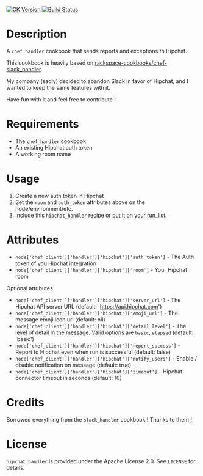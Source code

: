 [![CK Version](http://img.shields.io/cookbook/v/hipchat_handler.svg)](https://supermarket.getchef.com/cookbooks/hipchat_handler) [![Build Status](https://img.shields.io/travis/BarthV/chef-hipchat_handler.svg)](https://travis-ci.org/BarthV/chef-hipchat_handler)

Description
===========

A `chef_handler` cookbook that sends reports and exceptions to Hipchat.

This cookbook is heavily based on [rackspace-cookbooks/chef-slack_handler](https://github.com/rackspace-cookbooks/chef-slack_handler).

My company (sadly) decided to abandon Slack in favor of Hipchat, and I wanted to keep the same features with it.

Have fun with it and feel free to contribute !

Requirements
============

* The `chef_handler` cookbook
* An existing Hipchat auth token
* A working room name

Usage
=====

1. Create a new auth token in Hipchat
2. Set the `room` and `auth_token` attributes above on the node/environment/etc.
3. Include this `hipchat_handler` recipe or put it on your run_list.

Attributes
==========
* `node['chef_client']['handler']['hipchat']['auth_token']` - The Auth token of you Hipchat integration
* `node['chef_client']['handler']['hipchat']['room']` - Your Hipchat room

Optional attributes

* `node['chef_client']['handler']['hipchat']['server_url']` - The Hipchat API server URL (default: 'https://api.hipchat.com')
* `node['chef_client']['handler']['hipchat']['emoji_url']` - The message emoji icon url (default: nil)
* `node['chef_client']['handler']['hipchat']['detail_level']` - The level of detail in the message. Valid options are `basic`, `elapsed` (default: 'basic')
* `node['chef_client']['handler']['hipchat']['report_success']` - Report to Hipchat even when run is successful (default: false)
* `node['chef_client']['handler']['hipchat']['notify_users']` - Enable / disable notification on message (default: true)
* `node['chef_client']['handler']['hipchat']['timeout']` - Hipchat connector timeout in seconds (default: 10)

Credits
=======

Borrowed everything from the `slack_handler` cookbook ! Thanks to them !

License
=======

`hipchat_handler` is provided under the Apache License 2.0. See `LICENSE` for details.

